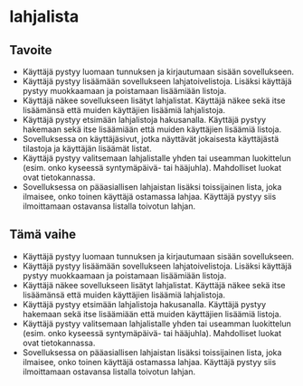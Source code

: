 # lahjalista

## Tavoite
* Käyttäjä pystyy luomaan tunnuksen ja kirjautumaan sisään sovellukseen.
* Käyttäjä pystyy lisäämään sovellukseen lahjatoivelistoja. Lisäksi käyttäjä pystyy muokkaamaan ja poistamaan lisäämiään listoja.
* Käyttäjä näkee sovellukseen lisätyt lahjalistat. Käyttäjä näkee sekä itse lisäämänsä että muiden käyttäjien lisäämiä lahjalistoja.
* Käyttäjä pystyy etsimään lahjalistoja hakusanalla. Käyttäjä pystyy hakemaan sekä itse lisäämiään että muiden käyttäjien lisäämiä listoja.
* Sovelluksessa on käyttäjäsivut, jotka näyttävät jokaisesta käyttäjästä tilastoja ja käyttäjän lisäämät listat.
* Käyttäjä pystyy valitsemaan lahjalistalle yhden tai useamman luokittelun (esim. onko kyseessä syntymäpäivä- tai hääjuhla). Mahdolliset luokat ovat tietokannassa.
* Sovelluksessa on pääasiallisen lahjaistan lisäksi toissijainen lista, joka ilmaisee, onko toinen käyttäjä ostamassa lahjaa. Käyttäjä pystyy siis ilmoittamaan ostavansa listalla toivotun lahjan.

## Tämä vaihe
* Käyttäjä pystyy luomaan tunnuksen ja kirjautumaan sisään sovellukseen.
* Käyttäjä pystyy lisäämään sovellukseen lahjatoivelistoja. Lisäksi käyttäjä pystyy muokkaamaan ja poistamaan lisäämiään listoja.
* Käyttäjä näkee sovellukseen lisätyt lahjalistat. Käyttäjä näkee sekä itse lisäämänsä että muiden käyttäjien lisäämiä lahjalistoja.
* Käyttäjä pystyy etsimään lahjalistoja hakusanalla. Käyttäjä pystyy hakemaan sekä itse lisäämiään että muiden käyttäjien lisäämiä listoja.
* Käyttäjä pystyy valitsemaan lahjalistalle yhden tai useamman luokittelun (esim. onko kyseessä syntymäpäivä- tai hääjuhla). Mahdolliset luokat ovat tietokannassa.
* Sovelluksessa on pääasiallisen lahjaistan lisäksi toissijainen lista, joka ilmaisee, onko toinen käyttäjä ostamassa lahjaa. Käyttäjä pystyy siis ilmoittamaan ostavansa listalla toivotun lahjan.
